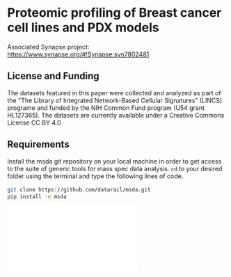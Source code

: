 # Proteomic profiling of Breast cancer cell lines and PDX models

Associated Synapse project: https://www.synapse.org/#!Synapse:syn7802481

## License and Funding

The datasets featured in this paper were collected and analyzed as part of the  "The Library of Integrated Network-Based Cellular Signatures" (LINCS) programe and funded by the NIH Common Fund program (U54 grant HL127365).
The datasets are currently available under a Creative Commons License CC BY 4.0

## Requirements

Install the msda git repository on your local machine  in order to get access to the suite of generic tools for mass spec data analysis. `cd` to your desired folder using the terminal and type the following lines of code.
```bash
git clone https://github.com/datarail/msda.git
pip install -e msda
```

![Alt text](src/Figure2.pdf?raw=true "Title")

